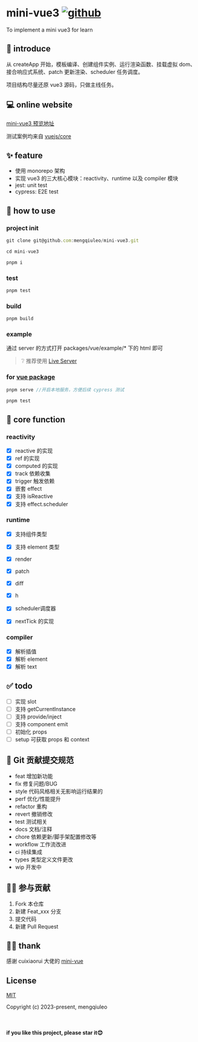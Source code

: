 # mini-vue3  [![github](https://img.shields.io/badge/xiaoy-mini--vue3-blue)](https://github.com/mengqiuleo/mini-vue3)
To implement a mini vue3 for learn


## 📢 introduce

从 createApp 开始，模板编译、创建组件实例、运行渲染函数、挂载虚拟 dom、接合响应式系统、patch 更新渲染、scheduler 任务调度。

项目结构尽量还原 vue3 源码，只做主线任务。



## 💻 online website

[mini-vue3 预览地址](https://mengqiuleo.github.io/mini-vue3/)

测试案例均来自 [vuejs/core](https://github.com/vuejs/core/tree/main/packages/vue/examples)


## ✨ feature
- 使用 monorepo 架构
- 实现 vue3 的三大核心模块：reactivity、runtime 以及 compiler 模块
- jest: unit test
- cypress: E2E test

## 🤟 how to use

### project init

```js
git clone git@github.com:mengqiuleo/mini-vue3.git

cd mini-vue3

pnpm i
```

### test
```js
pnpm test
```

### build

```js
pnpm build
```

### example
通过 server 的方式打开 packages/vue/example/\* 下的 html 即可

> ❔ 推荐使用 [Live Server](https://marketplace.visualstudio.com/items?itemName=ritwickdey.LiveServer)

### for [vue package](https://github.com/mengqiuleo/mini-vue3/tree/main/packages/vue)

```js
pnpm serve //开启本地服务，方便后续 cypress 测试

pnpm test
```

## 🎯 core function
### reactivity
- [x] reactive 的实现
- [x] ref 的实现
- [x] computed 的实现
- [x] track 依赖收集
- [x] trigger 触发依赖
- [x] 嵌套 effect
- [x] 支持 isReactive
- [x] 支持 effect.scheduler

### runtime
- [x] 支持组件类型
- [x] 支持 element 类型
- [x] render
- [x] patch
- [x] diff
- [x] h
- [x] scheduler调度器 
- [x] nextTick 的实现


### compiler
- [x] 解析插值
- [x] 解析 element
- [x] 解析 text

## ✅ todo
- [ ] 实现 slot
- [ ] 支持 getCurrentInstance
- [ ] 支持 provide/inject
- [ ] 支持 component emit
- [ ] 初始化 props
- [ ] setup 可获取 props 和 context

## 📑 Git 贡献提交规范
- feat 增加新功能
- fix 修复问题/BUG
- style 代码风格相关无影响运行结果的
- perf 优化/性能提升
- refactor 重构
- revert 撤销修改
- test 测试相关
- docs 文档/注释
- chore 依赖更新/脚手架配置修改等
- workflow 工作流改进
- ci 持续集成
- types 类型定义文件更改
- wip 开发中


## 💪🏻 参与贡献
1. Fork 本仓库
2. 新建 Feat_xxx 分支
3. 提交代码
4. 新建 Pull Request


## 👍🏻 thank
感谢 cuixiaorui 大佬的 [mini-vue](https://github.com/cuixiaorui/mini-vue)



## License
[MIT](https://opensource.org/licenses/MIT)

Copyright (c) 2023-present, mengqiuleo

<br/>


<h4>if you like this project, please star it😊</h4>